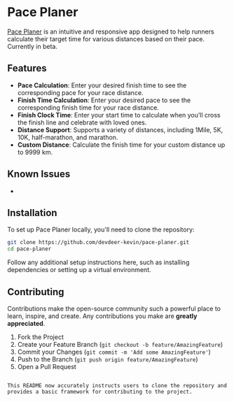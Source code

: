 # Pace Planer

[Pace Planer](https://pace-planer.de) is an intuitive and responsive app designed to help runners calculate their target time for various distances based on their pace. Currently in beta.

## Features

- **Pace Calculation**: Enter your desired finish time to see the corresponding pace for your race distance.
- **Finish Time Calculation**: Enter your desired pace to see the corresponding finish time for your race distance.
- **Finish Clock Time**: Enter your start time to calculate when you’ll cross the finish line and celebrate with loved ones.
- **Distance Support**: Supports a variety of distances, including 1Mile, 5K, 10K, half-marathon, and marathon.
- **Custom Distance**: Calculate the finish time for your custom distance up to 9999 km.

## Known Issues

-

## Installation

To set up Pace Planer locally, you'll need to clone the repository:

```bash
git clone https://github.com/devdeer-kevin/pace-planer.git
cd pace-planer
```

Follow any additional setup instructions here, such as installing dependencies or setting up a virtual environment.

## Contributing

Contributions make the open-source community such a powerful place to learn, inspire, and create. Any contributions you make are **greatly appreciated**.

1. Fork the Project
2. Create your Feature Branch (`git checkout -b feature/AmazingFeature`)
3. Commit your Changes (`git commit -m 'Add some AmazingFeature'`)
4. Push to the Branch (`git push origin feature/AmazingFeature`)
5. Open a Pull Request

```

This README now accurately instructs users to clone the repository and provides a basic framework for contributing to the project.
```
